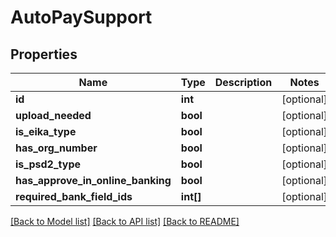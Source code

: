 # AutoPaySupport

## Properties
Name | Type | Description | Notes
------------ | ------------- | ------------- | -------------
**id** | **int** |  | [optional] 
**upload_needed** | **bool** |  | [optional] 
**is_eika_type** | **bool** |  | [optional] 
**has_org_number** | **bool** |  | [optional] 
**is_psd2_type** | **bool** |  | [optional] 
**has_approve_in_online_banking** | **bool** |  | [optional] 
**required_bank_field_ids** | **int[]** |  | [optional] 

[[Back to Model list]](../../README.md#documentation-for-models) [[Back to API list]](../../README.md#documentation-for-api-endpoints) [[Back to README]](../../README.md)

